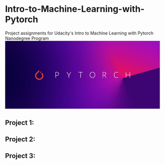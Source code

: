 # Intro-to-Machine-Learning-with-Pytorch
Project assignments for Udacity's Intro to Machine Learning with Pytorch Nanodegree Program
![image1](./img/pytorch.png)
## Project 1: 

## Project 2: 

## Project 3: 
